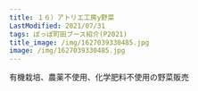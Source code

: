 ```yaml
---
title: １６）アトリエ工房y野菜
LastModified: 2021/07/31
tags: ぽっぽ町田ブース紹介(P2021)
title_image: /img/1627039330485.jpg
image: /img/1627039330485.jpg
---
```

有機栽培、農薬不使用、化学肥料不使用の野菜販売